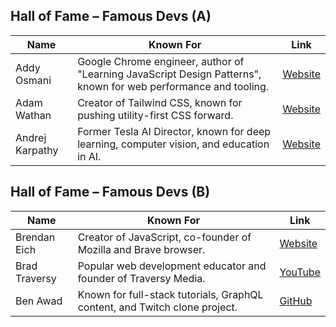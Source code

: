 ## Hall of Fame – Famous Devs (A)

| **Name**       | **Known For**                                           | **Link** |
|----------------|----------------------------------------------------------|----------|
| Addy Osmani    | Google Chrome engineer, author of "Learning JavaScript Design Patterns", known for web performance and tooling. | [Website](https://addyosmani.com) |
| Adam Wathan    | Creator of Tailwind CSS, known for pushing utility-first CSS forward. | [Website](https://adamwathan.me) |
| Andrej Karpathy| Former Tesla AI Director, known for deep learning, computer vision, and education in AI. | [Website](https://karpathy.ai) |

## Hall of Fame – Famous Devs (B)

| **Name**          | **Known For**                                                                 | **Link** |
|-------------------|--------------------------------------------------------------------------------|----------|
| Brendan Eich      | Creator of JavaScript, co-founder of Mozilla and Brave browser.                | [Website](https://brendaneich.com) |
| Brad Traversy     | Popular web development educator and founder of Traversy Media.                | [YouTube](https://www.youtube.com/c/TraversyMedia) |
| Ben Awad          | Known for full-stack tutorials, GraphQL content, and Twitch clone project.     | [GitHub](https://github.com/benawad) |
